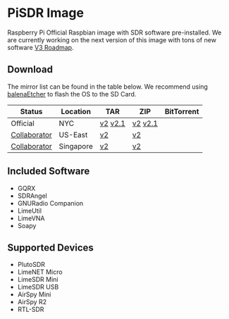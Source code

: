 # PiSDR Image

Raspberry Pi Official Raspbian image with SDR software pre-installed. We are currently working on the next version of this image with tons of new software [V3 Roadmap](https://www.notion.so/45658772e4f341d1b7fe221e1f9cc928?v=cb02cbcdf91d414e8c3eb4e6ea8bb16a). 

## Download
The mirror list can be found in the table below. We recommend using [balenaEtcher](https://www.balena.io/etcher) to flash the OS to the SD Card.

| Status | Location | TAR | ZIP | BitTorrent | 
|--------|-----|-----|-----|------------|
| Official | NYC | [v2](https://athena.luigifreitas.me/public/pisdr/v2.0/pisdr_v2.tar.xz) [v2.1](https://athena.luigifreitas.me/public/pisdr/v2.1/pisdr_v2.1.tar.xz) | [v2](https://athena.luigifreitas.me/public/pisdr/v2.0/pisdr_v2.fixed.zip) [v2.1](https://athena.luigifreitas.me/public/pisdr/v2.1/pisdr_v2.1.zip) | | 
| [Collaborator](https://twitter.com/w4www_brian/status/1111335136929464320) | US-East | [v2](http://w4www.s3-us-east-2.amazonaws.com/pu4spy-pisdr/v2.0/pisdr_v2.tar.xz) | [v2](http://w4www.s3-us-east-2.amazonaws.com/pu4spy-pisdr/v2.0/pisdr_v2.fixed.zip) | |
| [Collaborator](https://twitter.com/sam210723/status/1131846681916370945) | Singapore | [v2](https://vksdr.sgp1.digitaloceanspaces.com/PiSDR/pisdr_v2.tar.xz) | [v2](https://vksdr.sgp1.digitaloceanspaces.com/PiSDR/pisdr_v2.fixed.zip) | |

## Included Software
- GQRX
- SDRAngel
- GNURadio Companion
- LimeUtil
- LimeVNA
- Soapy

## Supported Devices
- PlutoSDR
- LimeNET Micro
- LimeSDR Mini
- LimeSDR USB
- AirSpy Mini
- AirSpy R2
- RTL-SDR
